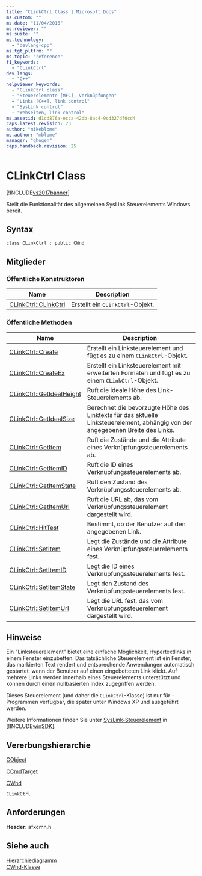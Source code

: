 ```yaml
---
title: "CLinkCtrl Class | Microsoft Docs"
ms.custom: ""
ms.date: "11/04/2016"
ms.reviewer: ""
ms.suite: ""
ms.technology: 
  - "devlang-cpp"
ms.tgt_pltfrm: ""
ms.topic: "reference"
f1_keywords: 
  - "CLinkCtrl"
dev_langs: 
  - "C++"
helpviewer_keywords: 
  - "CLinkCtrl class"
  - "Steuerelemente [MFC], Verknüpfungen"
  - "Links [C++], link control"
  - "SysLink control"
  - "Webseiten, link control"
ms.assetid: d1cd876a-ecca-42db-8ac4-9cd327df0cd4
caps.latest.revision: 23
author: "mikeblome"
ms.author: "mblome"
manager: "ghogen"
caps.handback.revision: 25
---
```

# CLinkCtrl Class
[!INCLUDE[vs2017banner](../../assembler/inline/includes/vs2017banner.md)]

Stellt die Funktionalität des allgemeinen SysLink Steuerelements Windows bereit.  
  
## Syntax  
  
```  
class CLinkCtrl : public CWnd  
```  
  
## Mitglieder  
  
### Öffentliche Konstruktoren  
  
|Name|Description|  
|----------|-----------------|  
|[CLinkCtrl::CLinkCtrl](../Topic/CLinkCtrl::CLinkCtrl.md)|Erstellt ein `CLinkCtrl`\-Objekt.|  
  
### Öffentliche Methoden  
  
|Name|Description|  
|----------|-----------------|  
|[CLinkCtrl::Create](../Topic/CLinkCtrl::Create.md)|Erstellt ein Linksteuerelement und fügt es zu einem `CLinkCtrl`\-Objekt.|  
|[CLinkCtrl::CreateEx](../Topic/CLinkCtrl::CreateEx.md)|Erstellt ein Linksteuerelement mit erweiterten Formaten und fügt es zu einem `CLinkCtrl`\-Objekt.|  
|[CLinkCtrl::GetIdealHeight](../Topic/CLinkCtrl::GetIdealHeight.md)|Ruft die ideale Höhe des Link\-Steuerelements ab.|  
|[CLinkCtrl::GetIdealSize](../Topic/CLinkCtrl::GetIdealSize.md)|Berechnet die bevorzugte Höhe des Linktexts für das aktuelle Linksteuerelement, abhängig von der angegebenen Breite des Links.|  
|[CLinkCtrl::GetItem](../Topic/CLinkCtrl::GetItem.md)|Ruft die Zustände und die Attribute eines Verknüpfungssteuerelements ab.|  
|[CLinkCtrl::GetItemID](../Topic/CLinkCtrl::GetItemID.md)|Ruft die ID eines Verknüpfungssteuerelements ab.|  
|[CLinkCtrl::GetItemState](../Topic/CLinkCtrl::GetItemState.md)|Ruft den Zustand des Verknüpfungssteuerelements ab.|  
|[CLinkCtrl::GetItemUrl](../Topic/CLinkCtrl::GetItemUrl.md)|Ruft die URL ab, das vom Verknüpfungssteuerelement dargestellt wird.|  
|[CLinkCtrl::HitTest](../Topic/CLinkCtrl::HitTest.md)|Bestimmt, ob der Benutzer auf den angegebenen Link.|  
|[CLinkCtrl::SetItem](../Topic/CLinkCtrl::SetItem.md)|Legt die Zustände und die Attribute eines Verknüpfungssteuerelements fest.|  
|[CLinkCtrl::SetItemID](../Topic/CLinkCtrl::SetItemID.md)|Legt die ID eines Verknüpfungssteuerelements fest.|  
|[CLinkCtrl::SetItemState](../Topic/CLinkCtrl::SetItemState.md)|Legt den Zustand des Verknüpfungssteuerelements fest.|  
|[CLinkCtrl::SetItemUrl](../Topic/CLinkCtrl::SetItemUrl.md)|Legt die URL fest, das vom Verknüpfungssteuerelement dargestellt wird.|  
  
## Hinweise  
 Ein "Linksteuerelement" bietet eine einfache Möglichkeit, Hypertextlinks in einem Fenster einzubetten.  Das tatsächliche Steuerelement ist ein Fenster, das markierten Text rendert und entsprechende Anwendungen automatisch gestartet, wenn der Benutzer auf einen eingebetteten Link klickt.  Auf mehrere Links werden innerhalb eines Steuerelements unterstützt und können durch einen nullbasierten Index zugegriffen werden.  
  
 Dieses Steuerelement \(und daher die `CLinkCtrl`\-Klasse\) ist nur für \- Programmen verfügbar, die später unter Windows XP und ausgeführt werden.  
  
 Weitere Informationen finden Sie unter [SysLink\-Steuerelement](http://msdn.microsoft.com/library/windows/desktop/bb760706) in [!INCLUDE[winSDK](../../atl/includes/winsdk_md.md)].  
  
## Vererbungshierarchie  
 [CObject](../../mfc/reference/cobject-class.md)  
  
 [CCmdTarget](../../mfc/reference/ccmdtarget-class.md)  
  
 [CWnd](../../mfc/reference/cwnd-class.md)  
  
 `CLinkCtrl`  
  
## Anforderungen  
 **Header:** afxcmn.h  
  
## Siehe auch  
 [Hierarchiediagramm](../../mfc/hierarchy-chart.md)   
 [CWnd\-Klasse](../../mfc/reference/cwnd-class.md)